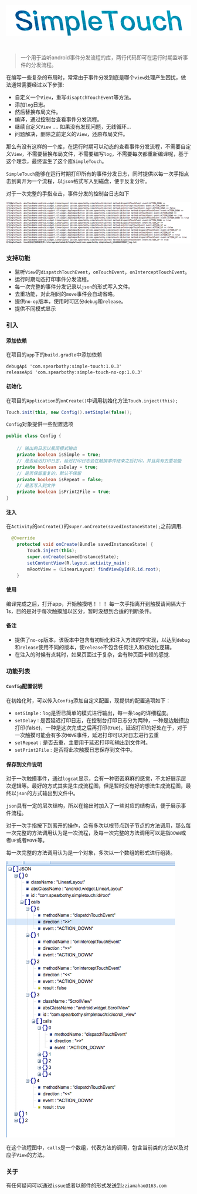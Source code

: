 
![](img/simple_touch_log.png)

<br/>

> 一个用于监听android事件分发流程的库，两行代码即可在运行时期监听事件的分发流程。

在编写一些复杂的布局时，常常由于事件分发到底是哪个`view`处理产生困扰，做法通常需要经过以下步骤:

- 自定义一个`View`，重写`disaptchTouchEvent`等方法。
- 添加`log`日志。
- 然后替换布局文件。
- 编译，通过控制台查看事件分发流程。
- 继续自定义`View` .... 如果没有发现问题，无线循环...
- 问题解决，删除之前定义的`View`，还原布局文件。

那么有没有这样的一个库，在运行时期可以动态的查看事件分发流程，不需要自定义`View`，不需要替换布局文件，不需要编写`log`，不需要每次都重新编译呢，基于这个理念，最终诞生了这个库`SimpleTouch`。


`SimpleTouch`能够在运行时期打印所有的事件分发日志，同时提供以每一次手指点击到离开为一个流程，以`json`格式写入到磁盘，便于反复分析。

对于一次完整的手指点击，事件分发的控制台日志如下

![](img/simple_touch_console.png)

### 支持功能

- 监听`View`的`dispatchTouchEvent`，`onTouchEvent`，`onInterceptTouchEvent`。
- 运行时期动态打印事件分发流程。
- 每一次完整的事件分发记录以`json`的形式写入文件。
- 去重功能，对此相同的`move`事件会自动省略。
- 提供`no-op`版本，使用时可区分`debug`和`release`。
- 提供不同模式显示


### 引入

#### 添加依赖

在项目的`app`下的`build.gradle`中添加依赖

```
debugApi 'com.spearbothy:simple-touch:1.0.3'
releaseApi 'com.spearbothy:simple-touch-no-op:1.0.3'
```

#### 初始化

在项目的`Application`的`onCreate()`中调用初始化方法`Touch.inject(this);`

```java
Touch.init(this, new Config().setSimple(false));

```	

`Config`对象提供一些配置选项

```java
public class Config {

    // 输出的日志以极简模式输出
    private boolean isSimple = true;
    // 是否延迟打印日志，延迟打印日志会在触摸事件结束之后打印，并且具有去重功能
    private boolean isDelay = true;
    // 是否保留重复的，默认不保留
    private boolean isRepeat = false;
    // 是否写入到文件
    private boolean isPrint2File = true;
}

```

#### 注入

在`Activity`的`onCreate()`的`super.onCreate(savedInstanceState);`之前调用.

```java
  @Override
    protected void onCreate(Bundle savedInstanceState) {
        Touch.inject(this);
        super.onCreate(savedInstanceState);
        setContentView(R.layout.activity_main);
        mRootView = (LinearLayout) findViewById(R.id.root);
    }
```

#### 使用

编译完成之后，打开app，开始触摸吧！！！ 每一次手指离开到触摸请间隔大于1s，目的是对于每次触摸加以区分，暂时没想到合适的判断条件。

#### 备注

- 提供了`no-op`版本，该版本中包含有初始化和注入方法的空实现，以达到`debug`和`release`使用不同的版本，使`release`不包含任何注入和初始化逻辑。
- 在注入的时候有点耗时，如果页面过于复杂，会有种页面卡顿的感觉.

### 功能列表

#### `Config`配置说明

在初始化时，可以传入`Config`添加自定义配置，现提供的配置选项如下：

- `setSimple` : `log`是否已简单的模式进行输出，每一条`log`的详细程度。
- `setDelay` : 是否延迟打印日志，在控制台打印日志分为两种，一种是边触摸边打印(false)，一种是这次完成之后再打印(true)。延迟打印的好处在于，对于一次触摸可能会有多次`MOVE`事件，延迟打印可以对日志进行去重
- `setRepeat` : 是否去重，主要用于延迟打印和输出到文件时。
- `setPrint2File` : 是否将此次触摸日志保存到文件中。


#### 保存到文件说明

对于一次触摸事件，通过`logcat`显示，会有一种密密麻麻的感觉，不太好展示层次逻辑等。最好的方式其实是生成流程图，但是暂时没有好的想法生成流程图，最终以`json`的方式输出到文件中。

`json`具有一定的层次结构，所以在输出时加入了一些对应的结构话，便于展示事件流程。

对于一次手指按下到离开的操作，会有多次以根节点到子节点的方法调用，那么每一次完整的方法调用认为是一次流程，及每一次完整的方法调用可以是指`DOWN`或者`UP`或者`MOVE`等。

每一次完整的方法调用认为是一个对象，多次以一个数组的形式进行组装。

![](img/simple_touch_file.png)

在这个流程图中，`calls`是一个数组，代表方法的调用，包含当前类的方法以及对应子`View`的方法。


### 关于

有任何疑问可以通过`issue`或者以邮件的形式发送到`zziamahao@163.com`




